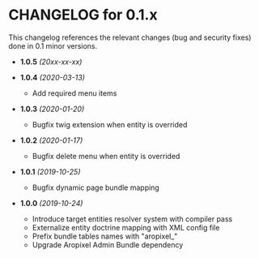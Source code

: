 CHANGELOG for 0.1.x
===================

This changelog references the relevant changes (bug and security fixes) done
in 0.1 minor versions.

* **1.0.5** _(20xx-xx-xx)_


* **1.0.4** _(2020-03-13)_
    * Add required menu items

* **1.0.3** _(2020-01-20)_
    * Bugfix twig extension when entity is overrided

* **1.0.2** _(2020-01-17)_
    * Bugfix delete menu when entity is overrided

* **1.0.1** _(2019-10-25)_
    * Bugfix dynamic page bundle mapping

* **1.0.0** _(2019-10-24)_
    * Introduce target entities resolver system with compiler pass
    * Externalize entity doctrine mapping with XML config file
    * Prefix bundle tables names with "aropixel_"
    * Upgrade Aropixel Admin Bundle dependency
